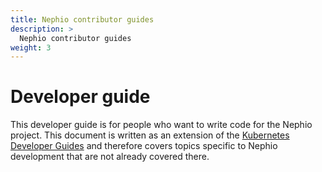 ```yaml
---
title: Nephio contributor guides
description: >
  Nephio contributor guides
weight: 3
---
```


# Developer guide

This developer guide is for people who want to write code for the Nephio project. This document is written as an extension of the [Kubernetes Developer Guides](https://github.com/kubernetes/community/tree/master/contributors/devel#the-process-of-developing-and-contributing-code-to-the-kubernetes-project)
and therefore covers topics specific to Nephio development that are not already covered there.
